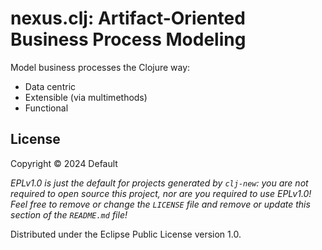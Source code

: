 # nexus.clj: Artifact-Oriented Business Process Modeling

Model business processes the Clojure way:

- Data centric
- Extensible (via multimethods)
- Functional

## License

Copyright © 2024 Default

_EPLv1.0 is just the default for projects generated by `clj-new`: you are not_
_required to open source this project, nor are you required to use EPLv1.0!_
_Feel free to remove or change the `LICENSE` file and remove or update this_
_section of the `README.md` file!_

Distributed under the Eclipse Public License version 1.0.
